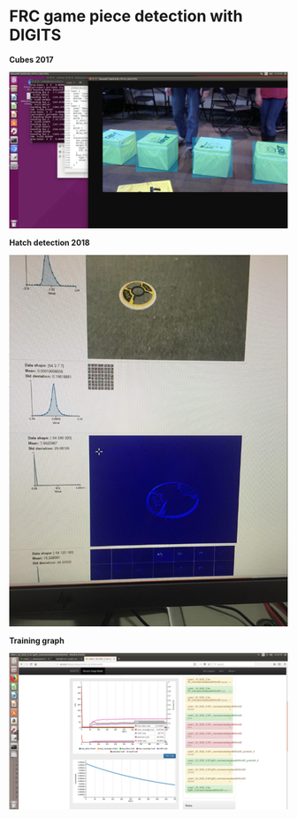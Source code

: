 # FRC game piece detection with DIGITS

**Cubes 2017**
<p align="center">
  <img src="https://github.com/spacecookies1868/frc2018-vision/blob/master/jetson-inference/image6.png">
</p>

**Hatch detection 2018**

<p align="center">
  <img src="https://github.com/spacecookies1868/frc2018-vision/blob/master/jetson-inference/image5.jpg">
</p>

**Training graph**
<p align="center">
  <img src="https://github.com/spacecookies1868/frc2018-vision/blob/master/jetson-inference/image4.png">
</p>
